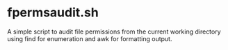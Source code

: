 # fpermsaudit.sh

A simple script to audit file permissions from the current working directory using find for enumeration and awk for formatting output.
